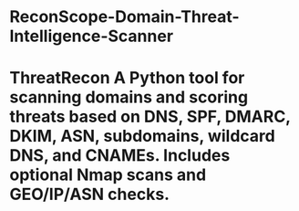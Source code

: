 # ReconScope-Domain-Threat-Intelligence-Scanner
# ThreatRecon  A Python tool for scanning domains and scoring threats based on DNS, SPF, DMARC, DKIM, ASN, subdomains, wildcard DNS, and CNAMEs. Includes optional Nmap scans and GEO/IP/ASN checks.

